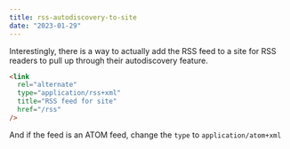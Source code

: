 ```yaml
---
title: rss-autodiscovery-to-site
date: "2023-01-29"
---
```


Interestingly, there is a way to actually add the RSS feed to a site for RSS readers to pull up through their autodiscovery feature.

```html
<link
  rel="alternate"
  type="application/rss+xml"
  title="RSS feed for site"
  href="/rss"
/>
```

And if the feed is an ATOM feed, change the `type` to `application/atom+xml`
